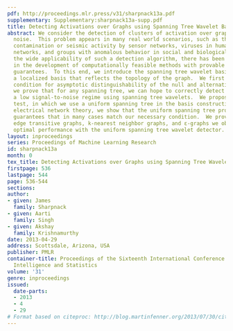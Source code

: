 ```yaml
---
pdf: http://proceedings.mlr.press/v31/sharpnack13a.pdf
supplementary: Supplementary:sharpnack13a-supp.pdf
title: Detecting Activations over Graphs using Spanning Tree Wavelet Bases
abstract: We consider the detection of clusters of activation over graphs under Gaussian
  noise.  This problem appears in many real world scenarios, such as the detecting
  contamination or seismic activity by sensor networks, viruses in human and computer
  networks, and groups with anomalous behavior in social and biological networks.  Despite
  the wide applicability of such a detection algorithm, there has been little success
  in the development of computationally feasible methods with provable theoretical
  guarantees.  To this end, we introduce the spanning tree wavelet basis over a graph,
  a localized basis that reflects the topology of the graph.  We first provide a necessary
  condition for asymptotic distinguishability of the null and alternative hypotheses.  Then
  we prove that for any spanning tree, we can hope to correctly detect signals in
  a low signal-to-noise regime using spanning tree wavelets.  We propose a randomized
  test, in which we use a uniform spanning tree in the basis construction.  Using
  electrical network theory, we show that the uniform spanning tree provides strong
  guarantees that in many cases match our necessary condition.  We prove that for
  edge transitive graphs, k-nearest neighbor graphs, and ε-graphs we obtain nearly
  optimal performance with the uniform spanning tree wavelet detector.
layout: inproceedings
series: Proceedings of Machine Learning Research
id: sharpnack13a
month: 0
tex_title: Detecting Activations over Graphs using Spanning Tree Wavelet Bases
firstpage: 536
lastpage: 544
page: 536-544
sections: 
author:
- given: James
  family: Sharpnack
- given: Aarti
  family: Singh
- given: Akshay
  family: Krishnamurthy
date: 2013-04-29
address: Scottsdale, Arizona, USA
publisher: PMLR
container-title: Proceedings of the Sixteenth International Conference on Artificial
  Intelligence and Statistics
volume: '31'
genre: inproceedings
issued:
  date-parts:
  - 2013
  - 4
  - 29
# Format based on citeproc: http://blog.martinfenner.org/2013/07/30/citeproc-yaml-for-bibliographies/
---
```

